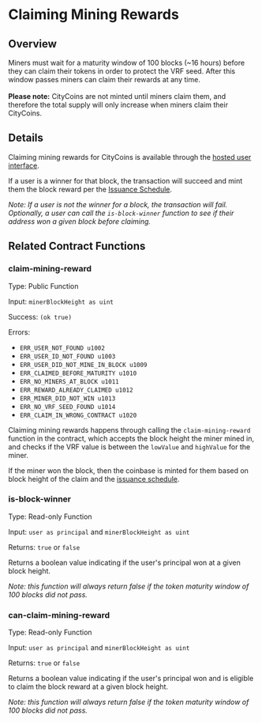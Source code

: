 # Claiming Mining Rewards

## Overview

Miners must wait for a maturity window of 100 blocks (\~16 hours) before they can claim their tokens in order to protect the VRF seed. After this window passes miners can claim their rewards at any time.\
\
‍**Please note:** CityCoins are not minted until miners claim them, and therefore the total supply will only increase when miners claim their CityCoins.

## Details

Claiming mining rewards for CityCoins is available through the [hosted user interface](https://minemiamicoin.com).

If a user is a winner for that block, the transaction will succeed and mint them the block reward per the [Issuance Schedule](issuance-schedule.md).

_Note: If a user is not the winner for a block, the transaction will fail. Optionally, a user can call the `is-block-winner` function to see if their address won a given block before claiming._

## Related Contract Functions

### claim-mining-reward

Type: Public Function

Input: `minerBlockHeight as uint`

Success: `(ok true)`

Errors:

* `ERR_USER_NOT_FOUND u1002`
* `ERR_USER_ID_NOT_FOUND u1003`
* `ERR_USER_DID_NOT_MINE_IN_BLOCK u1009`
* `ERR_CLAIMED_BEFORE_MATURITY u1010`
* `ERR_NO_MINERS_AT_BLOCK u1011`
* `ERR_REWARD_ALREADY_CLAIMED u1012`
* `ERR_MINER_DID_NOT_WIN u1013`
* `ERR_NO_VRF_SEED_FOUND u1014`
* `ERR_CLAIM_IN_WRONG_CONTRACT u1020`

Claiming mining rewards happens through calling the `claim-mining-reward` function in the contract, which accepts the block height the miner mined in, and checks if the VRF value is between the `lowValue` and `highValue` for the miner.

If the miner won the block, then the coinbase is minted for them based on block height of the claim and the [issuance schedule](issuance-schedule.md).

### is-block-winner

Type: Read-only Function

Input: `user as principal` and `minerBlockHeight as uint`

Returns: `true` or `false`

Returns a boolean value indicating if the user's principal won at a given block height.

_Note: this function will always return false if the token maturity window of 100 blocks did not pass._

### can-claim-mining-reward

Type: Read-only Function

Input: `user as principal` and `minerBlockHeight as uint`

Returns: `true` or `false`

Returns a boolean value indicating if the user's principal won and is eligible to claim the block reward at a given block height.

_Note: this function will always return false if the token maturity window of 100 blocks did not pass._

